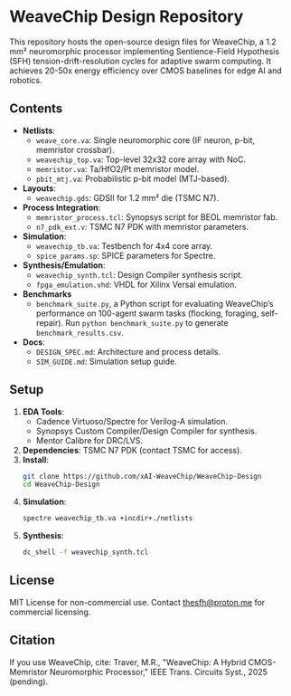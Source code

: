 # WeaveChip Design Repository
This repository hosts the open-source design files for WeaveChip, a 1.2 mm² neuromorphic processor implementing Sentience-Field Hypothesis (SFH) tension-drift-resolution cycles for adaptive swarm computing. It achieves 20-50x energy efficiency over CMOS baselines for edge AI and robotics.

## Contents
- **Netlists**: 
  - `weave_core.va`: Single neuromorphic core (IF neuron, p-bit, memristor crossbar).
  - `weavechip_top.va`: Top-level 32x32 core array with NoC.
  - `memristor.va`: Ta/HfO2/Pt memristor model.
  - `pbit_mtj.va`: Probabilistic p-bit model (MTJ-based).
- **Layouts**: 
  - `weavechip.gds`: GDSII for 1.2 mm² die (TSMC N7).
- **Process Integration**: 
  - `memristor_process.tcl`: Synopsys script for BEOL memristor fab.
  - `n7_pdk_ext.v`: TSMC N7 PDK with memristor parameters.
- **Simulation**: 
  - `weavechip_tb.va`: Testbench for 4x4 core array.
  - `spice_params.sp`: SPICE parameters for Spectre.
- **Synthesis/Emulation**: 
  - `weavechip_synth.tcl`: Design Compiler synthesis script.
  - `fpga_emulation.vhd`: VHDL for Xilinx Versal emulation.
- **Benchmarks**
  - `benchmark_suite.py`, a Python script for evaluating WeaveChip’s performance on 100-agent swarm tasks (flocking, foraging, self-repair). Run `python benchmark_suite.py` to generate `benchmark_results.csv`.
- **Docs**: 
  - `DESIGN_SPEC.md`: Architecture and process details.
  - `SIM_GUIDE.md`: Simulation setup guide.

## Setup
1. **EDA Tools**:
   - Cadence Virtuoso/Spectre for Verilog-A simulation.
   - Synopsys Custom Compiler/Design Compiler for synthesis.
   - Mentor Calibre for DRC/LVS.
2. **Dependencies**: TSMC N7 PDK (contact TSMC for access).
3. **Install**:
   ```bash
   git clone https://github.com/xAI-WeaveChip/WeaveChip-Design
   cd WeaveChip-Design
   ```
4. **Simulation**:
   ```bash
   spectre weavechip_tb.va +incdir+./netlists
   ```
5. **Synthesis**:
   ```bash
   dc_shell -f weavechip_synth.tcl
   ```

## License
MIT License for non-commercial use. Contact thesfh@proton.me for commercial licensing.

## Citation
If you use WeaveChip, cite: Traver, M.R., "WeaveChip: A Hybrid CMOS-Memristor Neuromorphic Processor," IEEE Trans. Circuits Syst., 2025 (pending).
